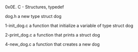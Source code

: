 0x0E. C - Structures, typedef

dog.h	a new type struct dog

1-init_dog.c	a function that initialize a variable of type struct dog

2-print_dog.c	a function that prints a struct dog

4-new_dog.c	a function that creates a new dog
